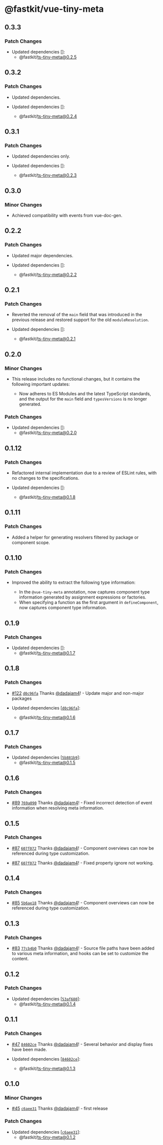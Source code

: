 # @fastkit/vue-tiny-meta

## 0.3.3

### Patch Changes

- Updated dependencies []:
  - @fastkit/ts-tiny-meta@0.2.5

## 0.3.2

### Patch Changes

- Updated dependencies.

- Updated dependencies []:
  - @fastkit/ts-tiny-meta@0.2.4

## 0.3.1

### Patch Changes

- Updated dependencies only.

- Updated dependencies []:
  - @fastkit/ts-tiny-meta@0.2.3

## 0.3.0

### Minor Changes

- Achieved compatibility with events from vue-doc-gen.

## 0.2.2

### Patch Changes

- Updated major dependencies.

- Updated dependencies []:
  - @fastkit/ts-tiny-meta@0.2.2

## 0.2.1

### Patch Changes

- Reverted the removal of the `main` field that was introduced in the previous release and restored support for the old `moduleResolution`.

- Updated dependencies []:
  - @fastkit/ts-tiny-meta@0.2.1

## 0.2.0

### Minor Changes

- This release includes no functional changes, but it contains the following important updates:

  - Now adheres to ES Modules and the latest TypeScript standards, and the output for the `main` field and `typesVersions` is no longer generated.

### Patch Changes

- Updated dependencies []:
  - @fastkit/ts-tiny-meta@0.2.0

## 0.1.12

### Patch Changes

- Refactored internal implementation due to a review of ESLint rules, with no changes to the specifications.

- Updated dependencies []:
  - @fastkit/ts-tiny-meta@0.1.8

## 0.1.11

### Patch Changes

- Added a helper for generating resolvers filtered by package or component scope.

## 0.1.10

### Patch Changes

- Improved the ability to extract the following type information:

  - In the `@vue-tiny-meta` annotation, now captures component type information generated by assignment expressions or factories.
  - When specifying a function as the first argument in `defineComponent`, now captures component type information.

## 0.1.9

### Patch Changes

- Updated dependencies []:
  - @fastkit/ts-tiny-meta@0.1.7

## 0.1.8

### Patch Changes

- [#122](https://github.com/dadajam4/fastkit/pull/122) [`d0c96fa`](https://github.com/dadajam4/fastkit/commit/d0c96faf96b6c91bcb8bc0b1ca9d22fc8ede303e) Thanks [@dadajam4](https://github.com/dadajam4)! - Update major and non-major packages

- Updated dependencies [[`d0c96fa`](https://github.com/dadajam4/fastkit/commit/d0c96faf96b6c91bcb8bc0b1ca9d22fc8ede303e)]:
  - @fastkit/ts-tiny-meta@0.1.6

## 0.1.7

### Patch Changes

- Updated dependencies [[`5b881b9`](https://github.com/dadajam4/fastkit/commit/5b881b94ce1852c12cc3c8f6954564d5235cba4d)]:
  - @fastkit/ts-tiny-meta@0.1.5

## 0.1.6

### Patch Changes

- [#89](https://github.com/dadajam4/fastkit/pull/89) [`769a090`](https://github.com/dadajam4/fastkit/commit/769a090e7ea4f6129d2b3a4bd8529431f439a3bc) Thanks [@dadajam4](https://github.com/dadajam4)! - Fixed incorrect detection of event information when resolving meta information.

## 0.1.5

### Patch Changes

- [#87](https://github.com/dadajam4/fastkit/pull/87) [`607f072`](https://github.com/dadajam4/fastkit/commit/607f072fb30d470ca365ce474f72aebdc39a6ff6) Thanks [@dadajam4](https://github.com/dadajam4)! - Component overviews can now be referenced during type customization.

- [#87](https://github.com/dadajam4/fastkit/pull/87) [`607f072`](https://github.com/dadajam4/fastkit/commit/607f072fb30d470ca365ce474f72aebdc39a6ff6) Thanks [@dadajam4](https://github.com/dadajam4)! - Fixed property ignore not working.

## 0.1.4

### Patch Changes

- [#85](https://github.com/dadajam4/fastkit/pull/85) [`5b6ae18`](https://github.com/dadajam4/fastkit/commit/5b6ae184ca4bf60b846bdbfa905d7ecd506de336) Thanks [@dadajam4](https://github.com/dadajam4)! - Component overviews can now be referenced during type customization.

## 0.1.3

### Patch Changes

- [#83](https://github.com/dadajam4/fastkit/pull/83) [`77cb4b0`](https://github.com/dadajam4/fastkit/commit/77cb4b04367d755f94ec96db1bdd92e81cbb1033) Thanks [@dadajam4](https://github.com/dadajam4)! - Source file paths have been added to various meta information, and hooks can be set to customize the content.

## 0.1.2

### Patch Changes

- Updated dependencies [[`53af680`](https://github.com/dadajam4/fastkit/commit/53af680b854d7f5f86c36f1ab51e43043f49eaa5)]:
  - @fastkit/ts-tiny-meta@0.1.4

## 0.1.1

### Patch Changes

- [#47](https://github.com/dadajam4/fastkit/pull/47) [`84602ce`](https://github.com/dadajam4/fastkit/commit/84602ce0512c744d0e9e1e7a8f78acf383e03076) Thanks [@dadajam4](https://github.com/dadajam4)! - Several behavior and display fixes have been made.

- Updated dependencies [[`84602ce`](https://github.com/dadajam4/fastkit/commit/84602ce0512c744d0e9e1e7a8f78acf383e03076)]:
  - @fastkit/ts-tiny-meta@0.1.3

## 0.1.0

### Minor Changes

- [#45](https://github.com/dadajam4/fastkit/pull/45) [`c6aee31`](https://github.com/dadajam4/fastkit/commit/c6aee31d3393bc07bdca5a08e04919e847932698) Thanks [@dadajam4](https://github.com/dadajam4)! - first release

### Patch Changes

- Updated dependencies [[`c6aee31`](https://github.com/dadajam4/fastkit/commit/c6aee31d3393bc07bdca5a08e04919e847932698)]:
  - @fastkit/ts-tiny-meta@0.1.2
